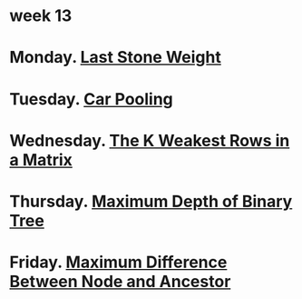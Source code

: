 # week 13

# Monday. [Last Stone Weight](https://leetcode.com/problems/last-stone-weight/description/)
# Tuesday. [Car Pooling](https://leetcode.com/problems/car-pooling/description/)
# Wednesday. [The K Weakest Rows in a Matrix](https://leetcode.com/problems/the-k-weakest-rows-in-a-matrix/description/)
# Thursday. [Maximum Depth of Binary Tree](https://leetcode.com/problems/maximum-depth-of-binary-tree/description//)
# Friday. [Maximum Difference Between Node and Ancestor](https://leetcode.com/problems/maximum-difference-between-node-and-ancestor/description/)
